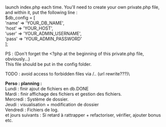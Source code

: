 launch index.php each time.
You'll need to create your own private.php file, and within it,
 put the following line : <br>$db_config = [<br>
                            'name' => 'YOUR_DB_NAME',<br>
                            'host' => 'YOUR_HOST',<br>
                            'user' => 'YOUR_ADMIN_USERNAME',<br>
                            'pass' => 'YOUR_ADMIN_PASSWORD'<br>
                        ];

PS : (Don't forget the <?php at the beginning of this private.php file, obviously...)
<br>This file should be put in the config folder. 

TODO : avoid access to forbidden files via /.. (url rewrite???)\


<b>Perso : planning : </b><br>
Lundi : finir ajout de fichiers en db.DONE<br>
Mardi : finir affichage des fichiers et gestion des fichiers.<br>
Mercredi : Système de dossier.<br>
Jeudi : visualisation + modification de dossier<br>
Vendredi : Fichiers de log.<br>
et jours suivants : Si retard à rattrapper + refactoriser, vérifier, 
ajouter bonus etc.